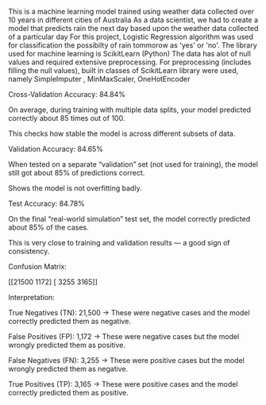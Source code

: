 This is a machine learning model trained using weather data collected over 10 years in different cities of Australia
As a data scientist, we had to create a model that predicts rain the next day based upon the weather data collected of a particular day
For this project, Logistic Regression algorithm was used for classification the possibilty of rain tommorow as 'yes' or 'no'. The library used for machine learning is ScikitLearn (Python)
The data has alot of null values and required extensive preprocessing.
For preprocessing (includes filling the null values), built in classes of ScikitLearn library were used, namely SimpleImputer , MinMaxScaler, OneHotEncoder

Cross-Validation Accuracy: 84.84%

On average, during training with multiple data splits, your model predicted correctly about 85 times out of 100.

This checks how stable the model is across different subsets of data.

Validation Accuracy: 84.65%

When tested on a separate “validation” set (not used for training), the model still got about 85% of predictions correct.

Shows the model is not overfitting badly.

Test Accuracy: 84.78%

On the final “real-world simulation” test set, the model correctly predicted about 85% of the cases.

This is very close to training and validation results — a good sign of consistency.

Confusion Matrix:

[[21500  1172]
 [ 3255  3165]]


Interpretation:

True Negatives (TN): 21,500 → These were negative cases and the model correctly predicted them as negative.

False Positives (FP): 1,172 → These were negative cases but the model wrongly predicted them as positive.

False Negatives (FN): 3,255 → These were positive cases but the model wrongly predicted them as negative.

True Positives (TP): 3,165 → These were positive cases and the model correctly predicted them as positive.
